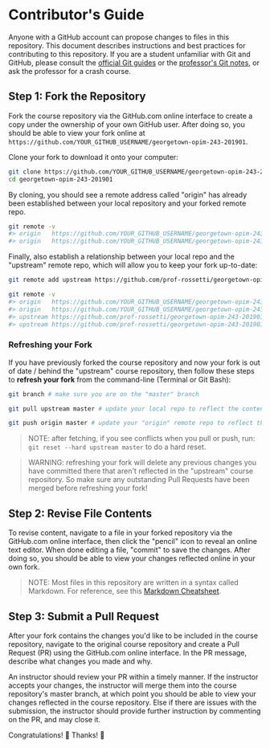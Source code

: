 # Contributor's Guide

Anyone with a GitHub account can propose changes to files in this repository. This document describes instructions and best practices for contributing to this repository. If you are a student unfamiliar with Git and GitHub, please consult the [official Git guides](https://guides.github.com/) or the [professor's Git notes](/notes/git.md), or ask the professor for a crash course.

## Step 1: Fork the Repository

Fork the course repository via the GitHub.com online interface to create a copy under the ownership of your own GitHub user. After doing so, you should be able to view your fork online at `https://github.com/YOUR_GITHUB_USERNAME/georgetown-opim-243-201901`.

Clone your fork to download it onto your computer:

```sh
git clone https://github.com/YOUR_GITHUB_USERNAME/georgetown-opim-243-201901.git # this is the HTTPS address, but alternatively you can use the SSH address
cd georgetown-opim-243-201901
```

By cloning, you should see a remote address called "origin" has already been established between your local repository and your forked remote repo.

```sh
git remote -v
#> origin	https://github.com/YOUR_GITHUB_USERNAME/georgetown-opim-243-201901.git (fetch)
#> origin	https://github.com/YOUR_GITHUB_USERNAME/georgetown-opim-243-201901.git (push)
```

Finally, also establish a relationship between your local repo and the "upstream" remote repo, which will allow you to keep your fork up-to-date:

```sh
git remote add upstream https://github.com/prof-rossetti/georgetown-opim-243-201901.git # this is the HTTPS address, but alternatively you can use the SSH address

git remote -v
#> origin	https://github.com/YOUR_GITHUB_USERNAME/georgetown-opim-243-201901.git (fetch)
#> origin	https://github.com/YOUR_GITHUB_USERNAME/georgetown-opim-243-201901.git (push)
#> upstream	https://github.com/prof-rossetti/georgetown-opim-243-201901.git (fetch)
#> upstream	https://github.com/prof-rossetti/georgetown-opim-243-201901.git (push)
```

### Refreshing your Fork

If you have previously forked the course repository and now your fork is out of date / behind the "upstream" course repository, then follow these steps to **refresh your fork** from the command-line (Terminal or Git Bash):

```sh
git branch # make sure you are on the "master" branch

git pull upstream master # update your local repo to reflect the contents of the "upstream" remote repository

git push origin master # update your "origin" remote repo to reflect the contents of your local repo
```

> NOTE: after fetching, if you see conflicts when you pull or push, run: `git reset --hard upstream master` to do a hard reset.

> WARNING: refreshing your fork will delete any previous changes you have committed there that aren't reflected in the "upstream" course repository. So make sure any outstanding Pull Requests have been merged before refreshing your fork!


## Step 2: Revise File Contents

To revise content, navigate to a file in your forked repository via the GitHub.com online interface, then click the "pencil" icon to reveal an online text editor. When done editing a file, "commit" to save the changes. After doing so, you should be able to view your changes reflected online in your own fork.

> NOTE: Most files in this repository are written in a syntax called Markdown. For reference, see this [Markdown Cheatsheet](https://guides.github.com/pdfs/markdown-cheatsheet-online.pdf).

## Step 3: Submit a Pull Request

After your fork contains the changes you'd like to be included in the course repository, navigate to the original course repository and create a Pull Request (PR) using the GitHub.com online interface. In the PR message, describe what changes you made and why.

An instructor should review your PR within a timely manner. If the instructor accepts your changes, the instructor will merge them into the course repository's master branch, at which point you should be able to view your changes reflected in the course repository. Else if there are issues with the submission, the instructor should provide further instruction by commenting on the PR, and may close it.

Congratulations! :clap: Thanks! :pray:
